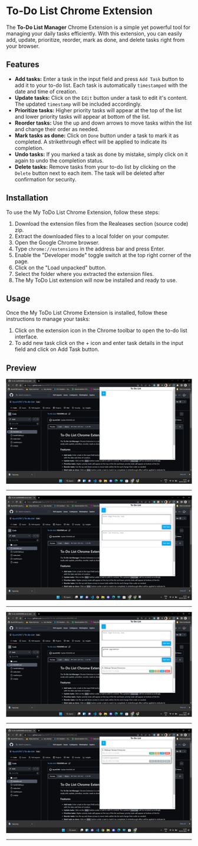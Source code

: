 # To-Do List Chrome Extension

The **To-Do List Manager** Chrome Extension is a simple yet powerful tool for managing your daily tasks efficiently. With this extension, you can easily add, update, prioritize, reorder, mark as done, and delete tasks right from your browser.

## Features

- **Add tasks:** Enter a task in the input field and press `Add Task` button to add it to your to-do list. Each task is automatically `timestamped` with the date and time of creation.
- **Update tasks:** Click on the `Edit` button under a task to edit it's content. The updated `timestamp` will be included accordingly.
- **Prioritize tasks:** Higher priority tasks will appear at the top of the list and lower priority tasks will appear at bottom of the list.
- **Reorder tasks:** Use the up and down arrows to move tasks within the list and change their order as needed.
- **Mark tasks as done:** Click on `Done` button under a task to mark it as completed. A strikethrough effect will be applied to indicate its completion.
- **Undo tasks:** If you marked a task as done by mistake, simply click on it again to undo the completion status.
- **Delete tasks:** Remove tasks from your to-do list by clicking on the `Delete` button next to each item. The task will be deleted after confirmation for security.

## Installation

To use the My ToDo List Chrome Extension, follow these steps:

1. Download the extension files from the Realeases section (source code) zip.
2. Extract the downloaded files to a local folder on your computer.
3. Open the Google Chrome browser.
4. Type `chrome://extensions` in the address bar and press Enter.
5. Enable the "Developer mode" toggle switch at the top right corner of the page.
6. Click on the "Load unpacked" button.
7. Select the folder where you extracted the extension files.
8. The My ToDo List extension will now be installed and ready to use.

## Usage

Once the My ToDo List Chrome Extension is installed, follow these instructions to manage your tasks:

1. Click on the extension icon in the Chrome toolbar to open the to-do list interface.
2. To add new task click on the + icon and enter task details in the input field and click on Add Task button.

## Preview
<img src="ayush1.png">
<hr>
<img src="ayush2.png">
<hr>
<img src="ayush3.png">
<hr>
<img src="ayush4.png">
<hr>


